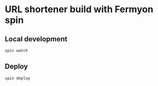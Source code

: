 # URL shortener build with Fermyon spin

## Local development
```bash
spin watch
```

## Deploy
```bash
spin deploy
```